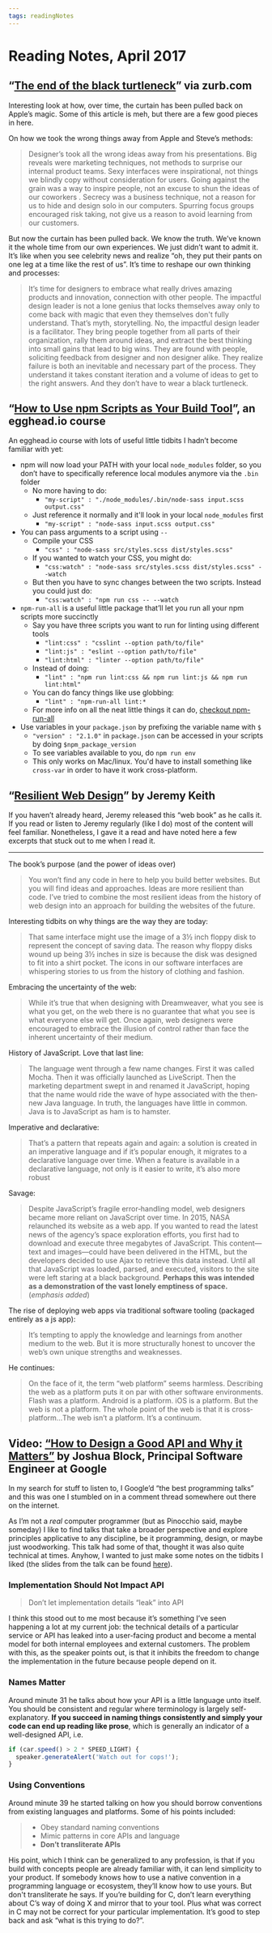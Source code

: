 ```yaml
---
tags: readingNotes
---
```


# Reading Notes, April 2017

## “[The end of the black turtleneck](http://zurb.com/article/1448/the-end-of-the-black-turtleneck)” via zurb.com

Interesting look at how, over time, the curtain has been pulled back on Apple’s magic. Some of this article is meh, but there are a few good pieces in here.

On how we took the wrong things away from Apple and Steve’s methods:

> Designer’s took all the wrong ideas away from his presentations. Big reveals were marketing techniques, not methods to surprise our internal product teams. Sexy interfaces were inspirational, not things we blindly copy without consideration for users. Going against the grain was a way to inspire people, not an excuse to shun the ideas of our coworkers . Secrecy was a business technique, not a reason for us to hide and design solo in our computers. Spurring focus groups encouraged risk taking, not give us a reason to avoid learning from our customers.

But now the curtain has been pulled back. We know the truth. We’ve known it the whole time from our own experiences. We just didn’t want to admit it. It’s like when you see celebrity news and realize “oh, they put their pants on one leg at a time like the rest of us”. It’s time to reshape our own thinking and processes:

> It’s time for designers to embrace what really drives amazing products and innovation, connection with other people. The impactful design leader is not a lone genius that locks themselves away only to come back with magic that even they themselves don't fully understand. That’s myth, storytelling. No, the impactful design leader is a facilitator. They bring people together from all parts of their organization, rally them around ideas, and extract the best thinking into small gains that lead to big wins. They are found with people, soliciting feedback from designer and non designer alike. They realize failure is both an inevitable and necessary part of the process. They understand it takes constant iteration and a volume of ideas to get to the right answers. And they don’t have to wear a black turtleneck.

## “[How to Use npm Scripts as Your Build Tool](https://egghead.io/courses/how-to-use-npm-scripts-as-your-build-tool)”, an egghead.io course

An egghead.io course with lots of useful little tidbits I hadn’t become familiar with yet:

- npm will now load your PATH with your local `node_modules` folder, so you don’t have to specifically reference local modules anymore via the `.bin` folder
	- No more having to do:
		- `"my-script" : "./node_modules/.bin/node-sass input.scss output.css"`
	- Just reference it normally and it'll look in your local `node_modules` first
		- `"my-script" : "node-sass input.scss output.css"`
- You can pass arguments to a script using `--`
	- Compile your CSS
		- `"css" : "node-sass src/styles.scss dist/styles.scss"`
	- If you wanted to watch your CSS, you might do:
		- `"css:watch" : "node-sass src/styles.scss dist/styles.scss" --watch`
	- But then you have to sync changes between the two scripts. Instead you could just do:
		- `"css:watch" : "npm run css -- --watch`
- `npm-run-all` is a useful little package that’ll let you run all your npm scripts more succinctly
	- Say you have three scripts you want to run for linting using different tools
		- `"lint:css" : "csslint --option path/to/file"`
		- `"lint:js" : "eslint --option path/to/file"`
		- `"lint:html" : "linter --option path/to/file"`
	- Instead of doing:
		- `"lint" : "npm run lint:css && npm run lint:js && npm run lint:html"`
	- You can do fancy things like use globbing:
		- `"lint" : "npm-run-all lint:*`
	- For more info on all the neat little things it can do, [checkout npm-run-all](https://www.npmjs.com/package/npm-run-all)
- Use variables in your `package.json` by prefixing the variable name with `$`
	- `"version" : "2.1.0"` in `package.json` can be accessed in your scripts by doing `$npm_package_version`
	- To see variables available to you, do `npm run env`
	- This only works on Mac/linux. You'd have to install something like `cross-var` in order to have it work cross-platform.


## “[Resilient Web Design](https://resilientwebdesign.com)” by Jeremy Keith

If you haven’t already heard, Jeremy released this “web book” as he calls it. If you read or listen to Jeremy regularly (like I do) most of the content will feel familiar. Nonetheless, I gave it a read and have noted here a few excerpts that stuck out to me when I read it.

---

The book’s purpose (and the power of ideas over)

> You won’t find any code in here to help you build better websites. But you will find ideas and approaches. Ideas are more resilient than code. I’ve tried to combine the most resilient ideas from the history of web design into an approach for building the websites of the future.

Interesting tidbits on why things are the way they are today:

> That same interface might use the image of a 3½ inch floppy disk to represent the concept of saving data. The reason why floppy disks wound up being 3½ inches in size is because the disk was designed to fit into a shirt pocket. The icons in our software interfaces are whispering stories to us from the history of clothing and fashion.

Embracing the uncertainty of the web:

> While it’s true that when designing with Dreamweaver, what you see is what you get, on the web there is no guarantee that what you see is what everyone else will get. Once again, web designers were encouraged to embrace the illusion of control rather than face the inherent uncertainty of their medium.

History of JavaScript. Love that last line:

> The language went through a few name changes. First it was called Mocha. Then it was officially launched as LiveScript. Then the marketing department swept in and renamed it JavaScript, hoping that the name would ride the wave of hype associated with the then‐new Java language. In truth, the languages have little in common. Java is to JavaScript as ham is to hamster.

Imperative and declarative:

> That’s a pattern that repeats again and again: a solution is created in an imperative language and if it’s popular enough, it migrates to a declarative language over time. When a feature is available in a declarative language, not only is it easier to write, it’s also more robust

Savage:

> Despite JavaScript’s fragile error‐handling model, web designers became more reliant on JavaScript over time. In 2015, NASA relaunched its website as a web app. If you wanted to read the latest news of the agency’s space exploration efforts, you first had to download and execute three megabytes of JavaScript. This content—text and images—could have been delivered in the HTML, but the developers decided to use Ajax to retrieve this data instead. Until all that JavaScript was loaded, parsed, and executed, visitors to the site were left staring at a black background. **Perhaps this was intended as a demonstration of the vast lonely emptiness of space.** (*emphasis added*)

The rise of deploying web apps via traditional software tooling (packaged entirely as a js app):

> It’s tempting to apply the knowledge and learnings from another medium to the web. But it is more structurally honest to uncover the web’s own unique strengths and weaknesses.

He continues:

> On the face of it, the term “web platform” seems harmless. Describing the web as a platform puts it on par with other software environments. Flash was a platform. Android is a platform. iOS is a platform. But the web is not a platform. The whole point of the web is that it is cross‐platform...The web isn’t a platform. It’s a continuum.

## Video: [“How to Design a Good API and Why it Matters”](https://www.youtube.com/watch?v=aAb7hSCtvGw) by Joshua Block, Principal Software Engineer at Google

In my search for stuff to listen to, I Google’d “the best programming talks” and this was one I stumbled on in a comment thread somewhere out there on the internet.

As I’m not a *real* computer programmer (but as Pinocchio said, maybe someday) I like to find talks that take a broader perspective and explore principles applicative to any discipline, be it programming, design, or maybe just woodworking. This talk had some of that, thought it was also quite technical at times. Anyhow, I wanted to just make some notes on the tidbits I liked (the slides from the talk can be found [here](http://static.googleusercontent.com/media/research.google.com/en//pubs/archive/32713.pdf)).

### Implementation Should Not Impact API

> Don’t let implementation details “leak” into API

I think this stood out to me most because it’s something I’ve seen happening a lot at my current job: the technical details of a particular service or API has leaked into a user-facing product and become a mental model for both internal employees and external customers. The problem with this, as the speaker points out, is that it inhibits the freedom to change the implementation in the future because people depend on it.

### Names Matter

Around minute 31 he talks about how your API is a little language unto itself. You should be consistent and regular where terminology is largely self-explanatory. **If you succeed in naming things consistently and simply your code can end up reading like prose**, which is generally an indicator of a well-designed API, i.e.

```js
if (car.speed() > 2 * SPEED_LIGHT) {
  speaker.generateAlert('Watch out for cops!');
}
```

### Using Conventions

Around minute 39 he started talking on how you should borrow conventions from existing languages and platforms. Some of his points included:

> - Obey standard naming conventions
> - Mimic patterns in core APIs and language
> - **Don’t transliterate APIs**

His point, which I think can be generalized to any profession, is that if you build with concepts people are already familiar with, it can lend simplicity to your product. If somebody knows how to use a native convention in a programming language or ecosystem, they’ll know how to use yours. But don't transliterate he says. If you’re building for C, don’t learn everything about C’s way of doing X and mirror that to your tool. Plus what was correct in C may not be correct for your particular implementation. It’s good to step back and ask “what is this trying to do?”.

